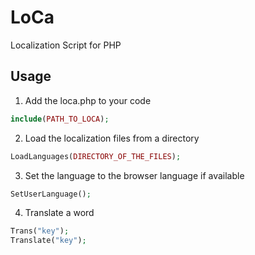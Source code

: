 # LoCa
 Localization Script for PHP

## Usage
1) Add the loca.php to your code
```php
include(PATH_TO_LOCA);
```

2) Load the localization files from a directory
```php
LoadLanguages(DIRECTORY_OF_THE_FILES);
```

3) Set the language to the browser language if available
```php
SetUserLanguage();
```

4) Translate a word
```php
Trans("key");
Translate("key");
```
